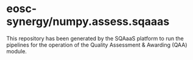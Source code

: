 # eosc-synergy/numpy.assess.sqaaas
This repository has been generated by the SQAaaS platform to run the pipelines
for the operation of the
Quality Assessment & Awarding (QAA)
module.